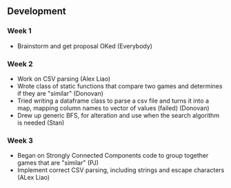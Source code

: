 ## Development

### Week 1
- Brainstorm and get proposal OKed (Everybody)

### Week 2
- Work on CSV parsing (Alex Liao)
- Wrote class of static functions that compare two games and determines if they are "similar" (Donovan)
- Tried writing a dataframe class to parse a csv file and turns it into a map, mapping column names to vector of values (failed) (Donovan)
- Drew up generic BFS, for alteration and use when the search algorithm is needed (Stan)

### Week 3
- Began on Strongly Connected Components code to group together games that are "similar" (PJ)
- Implement correct CSV parsing, including strings and escape characters (ALex Liao)
